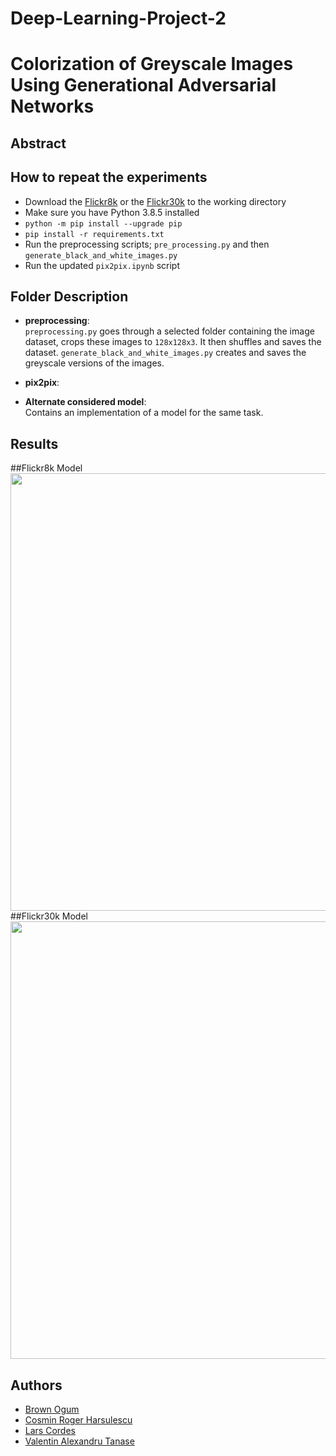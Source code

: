 # Deep-Learning-Project-2
# Colorization of Greyscale Images Using Generational Adversarial Networks

## Abstract

## How to repeat the experiments
- Download the [Flickr8k](https://www.kaggle.com/adityajn105/flickr8k) or the [Flickr30k](https://www.kaggle.com/hsankesara/flickr-image-dataset) to the working directory
- Make sure you have Python 3.8.5 installed
- `python -m pip install --upgrade pip`
- `pip install -r requirements.txt`
- Run the preprocessing scripts; `pre_processing.py` and then `generate_black_and_white_images.py`
- Run the updated `pix2pix.ipynb` script


## Folder Description
- **preprocessing**:<br/>
	`preprocessing.py` goes through a selected folder containing the image dataset, crops these images to `128x128x3`. It then shuffles and saves the dataset. `generate_black_and_white_images.py` creates and saves the greyscale versions of the images.<br/>

- **pix2pix**:<br/>


- **Alternate considered model**:<br/>
Contains an implementation of a model for the same task.


## Results
##Flickr8k Model
<img src="results/" width="700"><br/>
##Flickr30k Model
<img src="results/emotion_recognition.png" width="700" ><br/>


## Authors
- [Brown Ogum](https://github.com/brown532)
- [Cosmin Roger Harsulescu](https://github.com/cosminroger)
- [Lars Cordes](https://github.com/L-Cordes)
- [Valentin Alexandru Tanase](https://github.com/ValyT)




